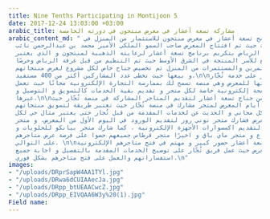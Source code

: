 ```yaml
---
title: Nine Tenths Participating in Montijoon 5
date: 2017-12-24 13:03:00 +03:00
arabic_title: مشاركة تسعة أعشار في معرض منتجون في دورته الخامسة
arabic_content_md: " شارك برنامج تسعة أعشار في معرض منتجون للاستثمار من المنزل في
  دورته الخامسة حيث تم افتتاح المعرض صاحب السمو الملكي الأمير محمد بن عبدالرحمن نائب
  أمير منطقة الرياض بتكريم برنامج تسعة أعشار لرعايته الذهبية لمنتجون و الذي يعتبر
  أكبر تجمع للأسر المنتجة في الشرق الأوسط حيث تم التنظيم من قبل غرفة الرياض وحرصًا
  لابراز المستثمرين والمستثمرات من المنزل تم تخصيص جناح خاص لكل مشروع لعرض منتجاتهم
  و بيعها حيث تخطى عدد المشاركين أكثر من 400 مستفيد.\n\nتم التركيز على خدمة تُجّار
  نظرًا لملائمتها للمعرض وهي منصة تسمح لك بممارسة التجارة الإلكترونية مجانًا حيث تعمل
  على توفير صفحة إلكترونية خاصة لكل متجر و تقديم بقية الخدمات كالتسويق و التوصيل و
  غيرها.\n\nخصص جزء من جناح تسعة أعشار لتقديم المتاجر المشاركة في منصة تُجّار حيث
  خصص لكل يوم من أيام المعرض لمتجر مشارك في منصة تُجّار حيث تعتبر طريقة لتسويق منتجاتهم
  و عرضها بشكل مجاني و الحديث عن لخدمات المقدمة من قبل تُجار حتى يعتبر مثال حي لكل
  من هو في المعرض فشارك متجر نوني روز لتقديم الورود في اليوم الأول من المعرض، و متجر
  عالم واحد لتقديم اكسسوارات الأجهزة الإلكترونية ، كما شارك متجر بيانكو للحلويات و
  متجر فنجان للإبداع و متجر ماي باق و اخيرًا متجر قرطاس جميعهم حضوا على فرصة عرض متاجرهم
  على التوالي. \n\nلاقى جناح تسعة أعشار حضور كبير و مهتم في فتح متاجرهم الإلكترونية
  في مقر المعرض حيث عمل فريق تُجّار على توضيح الخدمات المقدمة بالتفصيل و اجابة جميع
  استفساراتهم والعمل على فتح متاجرهم بشكل فوري.\n"
images:
- "/uploads/DRprSapW4AA1TYl.jpg"
- "/uploads/DRwa6dCUIAAecJa.jpg"
- "/uploads/DRpp_btUEAACwcZ.jpg"
- "/uploads/DRpp_EIVQAA6W3y%20(1).jpg"
Field name: 
---
```



